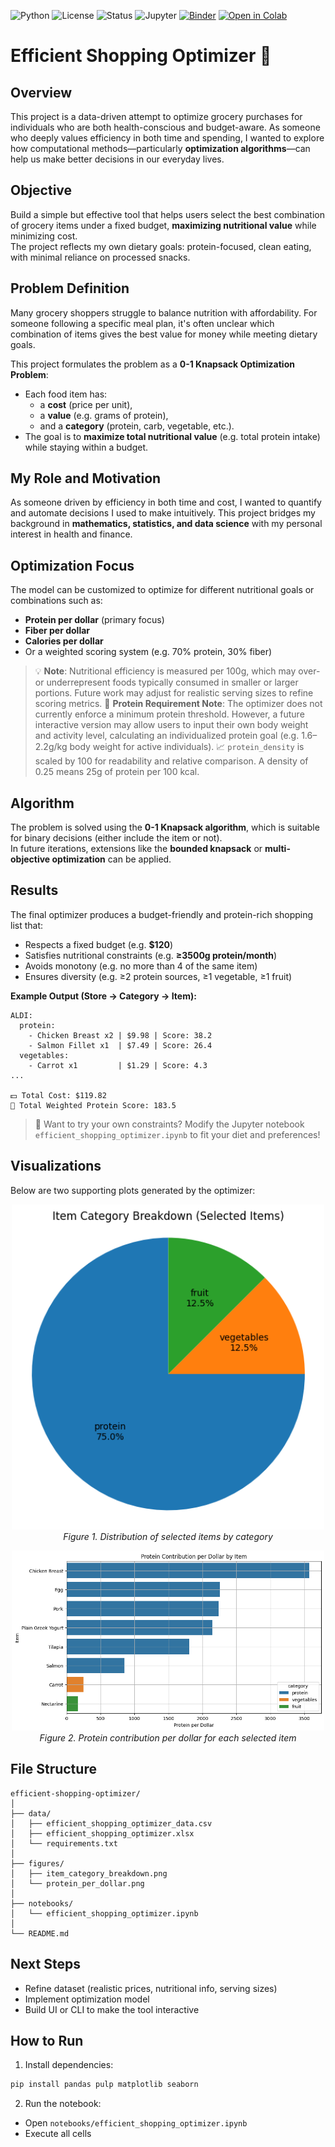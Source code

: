 ![Python](https://img.shields.io/badge/Python-3.10%2B-blue)
![License](https://img.shields.io/badge/license-MIT-green)
![Status](https://img.shields.io/badge/status-complete-success)
![Jupyter](https://img.shields.io/badge/Made%20with-Jupyter-orange)
[![Binder](https://mybinder.org/badge_logo.svg)](https://mybinder.org/v2/gh/ej188/efficient_shopping_optimizer/HEAD?filepath=notebooks/efficient_shopping_optimizer.ipynb)
[![Open in Colab](https://colab.research.google.com/assets/colab-badge.svg)](https://colab.research.google.com/github/ej188/efficient_shopping_optimizer/blob/master/notebooks/efficient_shopping_optimizer.ipynb)

# Efficient Shopping Optimizer 🛒

## Overview

This project is a data-driven attempt to optimize grocery purchases for individuals who are both health-conscious and budget-aware. As someone who deeply values efficiency in both time and spending, I wanted to explore how computational methods—particularly **optimization algorithms**—can help us make better decisions in our everyday lives.

## Objective

Build a simple but effective tool that helps users select the best combination of grocery items under a fixed budget, **maximizing nutritional value** while minimizing cost.  
The project reflects my own dietary goals: protein-focused, clean eating, with minimal reliance on processed snacks.

## Problem Definition

Many grocery shoppers struggle to balance nutrition with affordability. For someone following a specific meal plan, it's often unclear which combination of items gives the best value for money while meeting dietary goals.

This project formulates the problem as a **0-1 Knapsack Optimization Problem**:
- Each food item has:
  - a **cost** (price per unit),
  - a **value** (e.g. grams of protein),
  - and a **category** (protein, carb, vegetable, etc.).
- The goal is to **maximize total nutritional value** (e.g. total protein intake) while staying within a budget.

## My Role and Motivation

As someone driven by efficiency in both time and cost, I wanted to quantify and automate decisions I used to make intuitively. This project bridges my background in **mathematics, statistics, and data science** with my personal interest in health and finance.

## Optimization Focus

The model can be customized to optimize for different nutritional goals or combinations such as:
- **Protein per dollar** (primary focus)
- **Fiber per dollar**
- **Calories per dollar**
- Or a weighted scoring system (e.g. 70% protein, 30% fiber)

> 💡 **Note**: Nutritional efficiency is measured per 100g, which may over- or underrepresent foods typically consumed in smaller or larger portions. Future work may adjust for realistic serving sizes to refine scoring metrics.
> 📌 **Protein Requirement Note**: The optimizer does not currently enforce a minimum protein threshold. However, a future interactive version may allow users to input their own body weight and activity level, calculating an individualized protein goal (e.g. 1.6–2.2g/kg body weight for active individuals).
> 📈 `protein_density` is scaled by 100 for readability and relative comparison. A density of 0.25 means 25g of protein per 100 kcal.

## Algorithm

The problem is solved using the **0-1 Knapsack algorithm**, which is suitable for binary decisions (either include the item or not).  
In future iterations, extensions like the **bounded knapsack** or **multi-objective optimization** can be applied.

## Results

The final optimizer produces a budget-friendly and protein-rich shopping list that:

- Respects a fixed budget (e.g. **$120**)
- Satisfies nutritional constraints (e.g. **≥3500g protein/month**)
- Avoids monotony (e.g. no more than 4 of the same item)
- Ensures diversity (e.g. ≥2 protein sources, ≥1 vegetable, ≥1 fruit)

**Example Output (Store → Category → Item):**

```
ALDI:
  protein:
    - Chicken Breast x2 | $9.98 | Score: 38.2
    - Salmon Fillet x1  | $7.49 | Score: 26.4
  vegetables:
    - Carrot x1         | $1.29 | Score: 4.3
...

💵 Total Cost: $119.82  
💪 Total Weighted Protein Score: 183.5
```

> 🔧 Want to try your own constraints? Modify the Jupyter notebook `efficient_shopping_optimizer.ipynb` to fit your diet and preferences!

## Visualizations

Below are two supporting plots generated by the optimizer:

<p align="center">
  <img src="figures/item_category_breakdown.png" alt="Item Category Breakdown" width="500" />
  <br>
  <em>Figure 1. Distribution of selected items by category</em>
</p>

<p align="center">
  <img src="figures/protein_per_dollar.png" alt="Protein per Dollar" width="500" />
  <br>
  <em>Figure 2. Protein contribution per dollar for each selected item</em>
</p>

## File Structure

```
efficient-shopping-optimizer/
│
├── data/
│   ├── efficient_shopping_optimizer_data.csv
│   ├── efficient_shopping_optimizer.xlsx
│   └── requirements.txt
│
├── figures/
│   ├── item_category_breakdown.png
│   └── protein_per_dollar.png
│
├── notebooks/
│   └── efficient_shopping_optimizer.ipynb
│
└── README.md
```

## Next Steps

- Refine dataset (realistic prices, nutritional info, serving sizes)
- Implement optimization model
- Build UI or CLI to make the tool interactive

## How to Run

1. Install dependencies:
```bash
pip install pandas pulp matplotlib seaborn
```

2. Run the notebook:
- Open `notebooks/efficient_shopping_optimizer.ipynb`
- Execute all cells